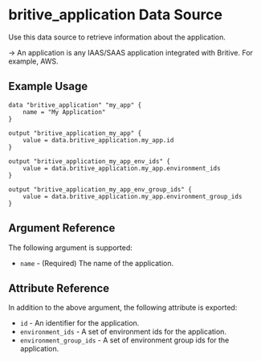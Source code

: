 # britive_application Data Source

Use this data source to retrieve information about the application.

-> An application is any IAAS/SAAS application integrated with Britive. For example, AWS.

## Example Usage

```hcl
data "britive_application" "my_app" {
    name = "My Application"
}

output "britive_application_my_app" {
    value = data.britive_application.my_app.id
}

output "britive_application_my_app_env_ids" {
    value = data.britive_application.my_app.environment_ids
}

output "britive_application_my_app_env_group_ids" {
    value = data.britive_application.my_app.environment_group_ids
}
```

## Argument Reference

The following argument is supported:

* `name` - (Required) The name of the application.

## Attribute Reference

In addition to the above argument, the following attribute is exported:

* `id` - An identifier for the application.
* `environment_ids` - A set of environment ids for the application.
* `environment_group_ids` - A set of environment group ids for the application.
